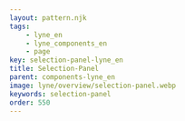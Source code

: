 ```yaml
---
layout: pattern.njk
tags: 
    - lyne_en
    - lyne_components_en
    - page
key: selection-panel-lyne_en
title: Selection-Panel
parent: components-lyne_en
image: lyne/overview/selection-panel.webp
keywords: selection-panel
order: 550
---
```

